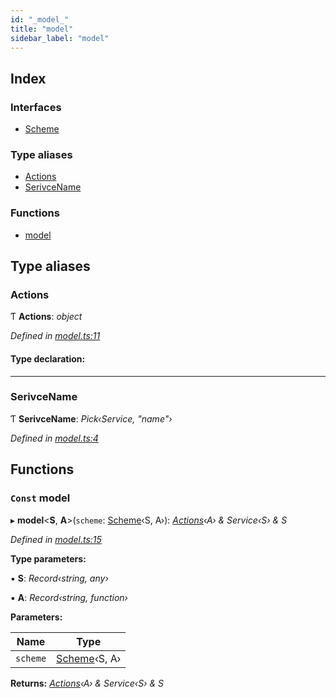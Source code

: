 ```yaml
---
id: "_model_"
title: "model"
sidebar_label: "model"
---
```


## Index

### Interfaces

* [Scheme](../interfaces/_model_.scheme.md)

### Type aliases

* [Actions](_model_.md#actions)
* [SerivceName](_model_.md#serivcename)

### Functions

* [model](_model_.md#const-model)

## Type aliases

###  Actions

Ƭ **Actions**: *object*

*Defined in [model.ts:11](https://github.com/unadlib/reactant/blob/5ec3851/packages/reactant-model/src/model.ts#L11)*

#### Type declaration:

___

###  SerivceName

Ƭ **SerivceName**: *Pick‹Service, "name"›*

*Defined in [model.ts:4](https://github.com/unadlib/reactant/blob/5ec3851/packages/reactant-model/src/model.ts#L4)*

## Functions

### `Const` model

▸ **model**<**S**, **A**>(`scheme`: [Scheme](../interfaces/_model_.scheme.md)‹S, A›): *[Actions](_model_.md#actions)‹A› & Service‹S› & S*

*Defined in [model.ts:15](https://github.com/unadlib/reactant/blob/5ec3851/packages/reactant-model/src/model.ts#L15)*

**Type parameters:**

▪ **S**: *Record‹string, any›*

▪ **A**: *Record‹string, function›*

**Parameters:**

Name | Type |
------ | ------ |
`scheme` | [Scheme](../interfaces/_model_.scheme.md)‹S, A› |

**Returns:** *[Actions](_model_.md#actions)‹A› & Service‹S› & S*
